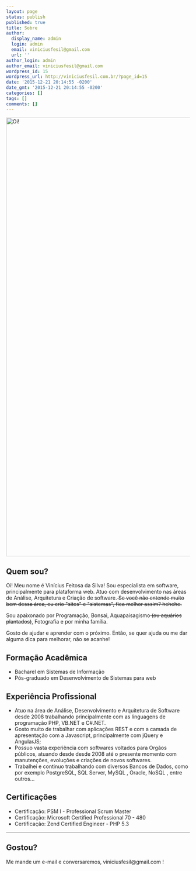 ```yaml
---
layout: page
status: publish
published: true
title: Sobre
author:
  display_name: admin
  login: admin
  email: viniciusfesil@gmail.com
  url: ''
author_login: admin
author_email: viniciusfesil@gmail.com
wordpress_id: 15
wordpress_url: http://viniciusfesil.com.br/?page_id=15
date: '2015-12-21 20:14:55 -0200'
date_gmt: '2015-12-21 20:14:55 -0200'
categories: []
tags: []
comments: []
---
```

<p><img class="so-widget-image" title="Oi!" src="http://viniciusfesil.com.br/wp-content/uploads/2015/12/vincius_andreia.jpg" srcset="http://i0.wp.com/viniciusfesil.com.br/wp-content/uploads/2015/12/vincius_andreia.jpg?resize=632%2C759 632w, http://i0.wp.com/viniciusfesil.com.br/wp-content/uploads/2015/12/vincius_andreia.jpg?resize=768%2C923 768w, http://i0.wp.com/viniciusfesil.com.br/wp-content/uploads/2015/12/vincius_andreia.jpg?w=999 999w" width="999" height="1200" /></p>
<h2>Quem sou?</h2>
<p>Oi! Meu nome &eacute; Vin&iacute;cius Feitosa da Silva! Sou especialista em software, principalmente para plataforma web. Atuo com&nbsp;desenvolvimento&nbsp;nas &aacute;reas de An&aacute;lise, Arquitetura e Cria&ccedil;&atilde;o&nbsp;de software.<del> Se voc&ecirc; n&atilde;o entende muito bem dessa &aacute;rea, eu crio "sites" e "sistemas", fica melhor assim? hehehe.</del></p>
<p>Sou apaixonado por Programa&ccedil;&atilde;o, Bonsai, Aquapaisagismo<del> (ou aqu&aacute;rios plantados)</del>, Fotografia e por minha fam&iacute;lia.</p>
<p>Gosto de ajudar e aprender com o pr&oacute;ximo. Ent&atilde;o, se quer ajuda ou me dar alguma dica para melhorar, n&atilde;o se acanhe!</p>
<h2>Forma&ccedil;&atilde;o Acad&ecirc;mica</h2>
<ul>
<li>Bacharel em Sistemas de Informa&ccedil;&atilde;o</li>
<li>P&oacute;s-graduado em Desenvolvimento de Sistemas para web</li>
</ul>
<h2>Experi&ecirc;ncia Profissional</h2>
<ul>
<li>Atuo na &aacute;rea de An&aacute;lise, Desenvolvimento e Arquitetura de Software desde 2008 trabalhando principalmente com as linguagens de programa&ccedil;&atilde;o PHP, VB.NET e C#.NET.</li>
<li>Gosto muito de trabalhar com aplica&ccedil;&otilde;es REST e com a camada de apresenta&ccedil;&atilde;o com a Javascript, principalmente com jQuery e AngularJS;</li>
<li>Possuo vasta experi&ecirc;ncia com softwares voltados para Org&atilde;os p&uacute;blicos, atuando desde desde 2008 at&eacute; o presente momento com manuten&ccedil;&otilde;es, evolu&ccedil;&otilde;es e cria&ccedil;&otilde;es de novos softwares.</li>
<li>Trabalhei e continuo trabalhando com diversos Bancos de Dados, como por exemplo PostgreSQL, SQL Server, MySQL , Oracle, NoSQL , entre outros...</li>
</ul>
<h2>Certifica&ccedil;&otilde;es</h2>
<ul>
<li>Certifica&ccedil;&atilde;o: PSM I - Professional Scrum Master</li>
<li>Certifica&ccedil;&atilde;o: Microsoft Certified Professional 70 - 480</li>
<li>Certifica&ccedil;&atilde;o: Zend Certified Engineer - PHP 5.3</li>
</ul>
<hr />
<h2>Gostou?</h2>
<p>Me mande um e-mail e conversaremos, viniciusfesil@gmail.com !</p>

